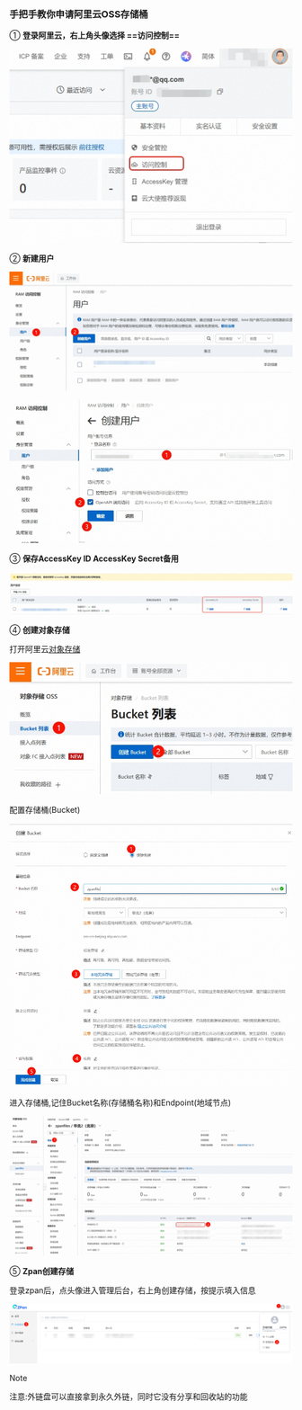 
### 手把手教你申请阿里云OSS存储桶



① **登录阿里云，右上角头像选择 ==访问控制==**

![005](../static/images/set-storage/005.jpg)


② **新建用户**


![006](../static/images/set-storage/006.jpg)

![007](../static/images/set-storage/007.jpg)


③ **保存AccessKey ID AccessKey Secret备用**

![008](../static/images/set-storage/008.jpg)

④ **创建对象存储**

打开阿里云[对象存储](https://oss.console.aliyun.com/)

![009](../static/images/set-storage/009.jpg)

配置存储桶(Bucket)

![010](../static/images/set-storage/010.jpg)

进入存储桶,记住Bucket名称(存储桶名称)和Endpoint(地域节点)

![011](../static/images/set-storage/011.jpg)

⑤ **Zpan创建存储**

登录zpan后，点头像进入管理后台，右上角创建存储，按提示填入信息

![012](../static/images/set-storage/012.jpg)

> [!NOTE]
> 注意:外链盘可以直接拿到永久外链，同时它没有分享和回收站的功能


